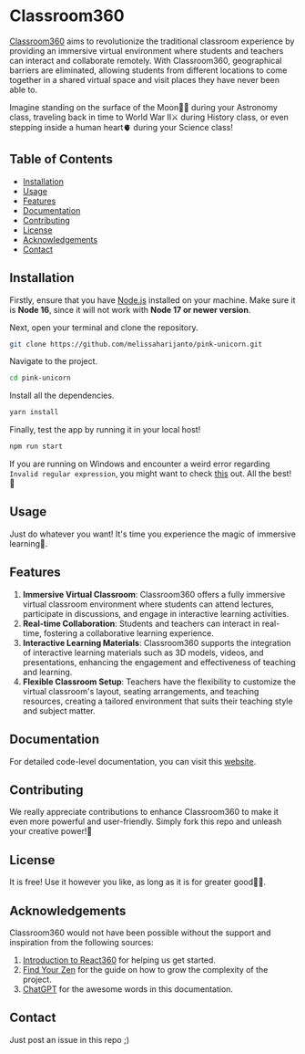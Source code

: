 # Classroom360

[Classroom360]() aims to revolutionize the traditional classroom experience by providing an immersive virtual environment where students and teachers can interact and collaborate remotely. With Classroom360, geographical barriers are eliminated, allowing students from different locations to come together in a shared virtual space and visit places they have never been able to.

Imagine standing on the surface of the Moon🧑‍🚀 during your Astronomy class, traveling back in time to World War II⚔️ during History class, or even stepping inside a human heart🫀 during your Science class!

## Table of Contents

- [Installation](#installation)
- [Usage](#usage)
- [Features](#features)
- [Documentation](#documentation)
- [Contributing](#contributing)
- [License](#license)
- [Acknowledgements](#acknowledgments)
- [Contact](#contact)

## Installation

Firstly, ensure that you have [Node.js](https://nodejs.org/en/download/) installed on your machine. Make sure it is **Node 16**, since it will not work with **Node 17 or newer version**.

Next, open your terminal and clone the repository.
```bash
git clone https://github.com/melissaharijanto/pink-unicorn.git
```

Navigate to the project.
```bash
cd pink-unicorn
```

Install all the dependencies.
```bash
yarn install
```

Finally, test the app by running it in your local host!
```bash
npm run start
```

If you are running on Windows and encounter a weird error regarding `Invalid regular expression`, you might want to check [this](https://stackoverflow.com/questions/58120990/how-to-resolve-the-error-on-react-native-start) out. All the best!🥰

## Usage
Just do whatever you want! It's time you experience the magic of immersive learning🧭.

## Features
1. **Immersive Virtual Classroom**: Classroom360 offers a fully immersive virtual classroom environment where students can attend lectures, participate in discussions, and engage in interactive learning activities.
2. **Real-time Collaboration**: Students and teachers can interact in real-time, fostering a collaborative learning experience.
3. **Interactive Learning Materials**: Classroom360 supports the integration of interactive learning materials such as 3D models, videos, and presentations, enhancing the engagement and effectiveness of teaching and learning.
4. **Flexible Classroom Setup**: Teachers have the flexibility to customize the virtual classroom's layout, seating arrangements, and teaching resources, creating a tailored environment that suits their teaching style and subject matter.

## Documentation
For detailed code-level documentation, you can visit this [website]().

## Contributing
We really appreciate contributions to enhance Classroom360 to make it even more powerful and user-friendly. Simply fork this repo and unleash your creative power!🚀

## License
It is free! Use it however you like, as long as it is for greater good🫶🏿.

## Acknowledgements
Classroom360 would not have been possible without the support and inspiration from the following sources:

1. [Introduction to React360](https://www.digitalocean.com/community/tutorials/react-react-360) for helping us get started.
2. [Find Your Zen](https://medium.com/hackernoon/virtual-reality-with-react-360-ce24b611f0f5) for the guide on how to grow the complexity of the project.
3. [ChatGPT](https://openai.com/blog/chatgpt) for the awesome words in this documentation.

## Contact
Just post an issue in this repo ;)